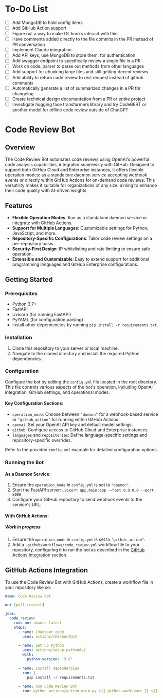 # To-Do List

- [ ] Add MongoDB to hold config items
- [ ] Add GitHub Action support
- [ ] Figure out a way to make Git hooks interact with this
- [ ] Have comments added directly to the file commits in the PR instead of PR conversation
- [ ] Implement Claude integration
- [ ] Add API keys, use MongoDB to store them, for authentication
- [ ] Add swagger endpoint to specifically review a single file in a PR
- [ ] Work on code_parser to parse out methods from other languages
- [ ] Add support for chunking large files and still getting decent reviews
- [ ] Add ability to return code review to rest request instead of github comments
- [ ] Automatically generate a list of summarized changes in a PR for changelog
- [ ] Create technical design documentation from a PR or entire project
- [ ] Investigate hugging face transformers library and try CodeBERT or another model for offline code review outside of ChatGPT

# Code Review Bot

## Overview

The Code Review Bot automates code reviews using OpenAI's powerful code analysis capabilities, integrated seamlessly with GitHub. Designed to support both GitHub Cloud and Enterprise instances, it offers flexible operation modes: as a standalone daemon service accepting webhook events or directly within GitHub Actions for on-demand code reviews. This versatility makes it suitable for organizations of any size, aiming to enhance their code quality with AI-driven insights.

## Features

- **Flexible Operation Modes**: Run as a standalone daemon service or integrate with GitHub Actions.
- **Support for Multiple Languages**: Customizable settings for Python, JavaScript, and more.
- **Repository-Specific Configurations**: Tailor code review settings on a per-repository basis.
- **Security-First Design**: IP whitelisting and rate limiting to ensure safe operation.
- **Extensible and Customizable**: Easy to extend support for additional programming languages and GitHub Enterprise configurations.

## Getting Started

### Prerequisites

- Python 3.7+
- FastAPI
- Uvicorn (for running FastAPI)
- PyYAML (for configuration parsing)
- Install other dependencies by running `pip install -r requirements.txt`.

### Installation

1. Clone this repository to your server or local machine.
2. Navigate to the cloned directory and install the required Python dependencies.

### Configuration

Configure the bot by editing the `config.yml` file located in the root directory. This file controls various aspects of the bot's operation, including OpenAI integration, GitHub settings, and operational modes.

#### Key Configuration Sections:

- `operation_mode`: Choose between `"daemon"` for a webhook-based service or `"github_action"` for running within GitHub Actions.
- `openai`: Set your OpenAI API key and default model settings.
- `github`: Configure access to GitHub Cloud and Enterprise instances.
- `languages` and `repositories`: Define language-specific settings and repository-specific overrides.

Refer to the provided `config.yml` example for detailed configuration options.

### Running the Bot

#### As a Daemon Service:

1. Ensure the `operation_mode` in `config.yml` is set to `"daemon"`.
2. Start the FastAPI server: `uvicorn app.main:app --host 0.0.0.0 --port 8080`
3. Configure your GitHub repository to send webhook events to the service's URL.

#### With GitHub Actions:
##### Work in progress
1. Ensure the `operation_mode` in `config.yml` is set to `"github_action"`.
2. Add a `.github/workflows/code_review.yml` workflow file to your repository, configuring it to run the bot as described in the [GitHub Actions Integration](#github-actions-integration) section.

## GitHub Actions Integration

To use the Code Review Bot with GitHub Actions, create a workflow file in your repository like so:

```yaml
name: Code Review Bot

on: [pull_request]

jobs:
  code_review:
    runs-on: ubuntu-latest
    steps:
      - name: Checkout code
        uses: actions/checkout@v2
      
      - name: Set up Python
        uses: actions/setup-python@v2
        with:
          python-version: '3.8'
      
      - name: Install dependencies
        run: |
          pip install -r requirements.txt
      
      - name: Run Code Review Bot
        run: python actions/action_main.py ${{ github.workspace }} ${{ github.repository }} ${{ github.event.pull_request.number }} ${{ secrets.GITHUB_TOKEN }}
